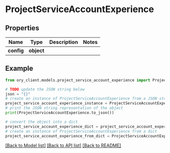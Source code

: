 # ProjectServiceAccountExperience


## Properties

Name | Type | Description | Notes
------------ | ------------- | ------------- | -------------
**config** | **object** |  | 

## Example

```python
from ory_client.models.project_service_account_experience import ProjectServiceAccountExperience

# TODO update the JSON string below
json = "{}"
# create an instance of ProjectServiceAccountExperience from a JSON string
project_service_account_experience_instance = ProjectServiceAccountExperience.from_json(json)
# print the JSON string representation of the object
print(ProjectServiceAccountExperience.to_json())

# convert the object into a dict
project_service_account_experience_dict = project_service_account_experience_instance.to_dict()
# create an instance of ProjectServiceAccountExperience from a dict
project_service_account_experience_from_dict = ProjectServiceAccountExperience.from_dict(project_service_account_experience_dict)
```
[[Back to Model list]](../README.md#documentation-for-models) [[Back to API list]](../README.md#documentation-for-api-endpoints) [[Back to README]](../README.md)



